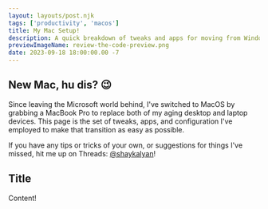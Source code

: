 ```yaml
---
layout: layouts/post.njk
tags: ['productivity', 'macos']
title: My Mac Setup! 
description: A quick breakdown of tweaks and apps for moving from Windows to MacOS
previewImageName: review-the-code-preview.png
date: 2023-09-18 18:00:00.00 -7
---
```

New Mac, hu dis? 😉
---

Since leaving the Microsoft world behind, I've switched to MacOS by grabbing a MacBook Pro to replace both of my aging desktop and laptop devices. This page is the set of tweaks, apps, and configuration I've employed to make that transition as easy as possible. 

If you have any tips or tricks of your own, or suggestions for things I've missed, hit me up on Threads: <a href="//threads.net/@shaykalyan">@shaykalyan</a>!

## Title
Content! 


